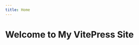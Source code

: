 ```yaml
---
title: Home
---
```


# Welcome to My VitePress Site

<script>
  window.location.href = '/typescript';
</script>
